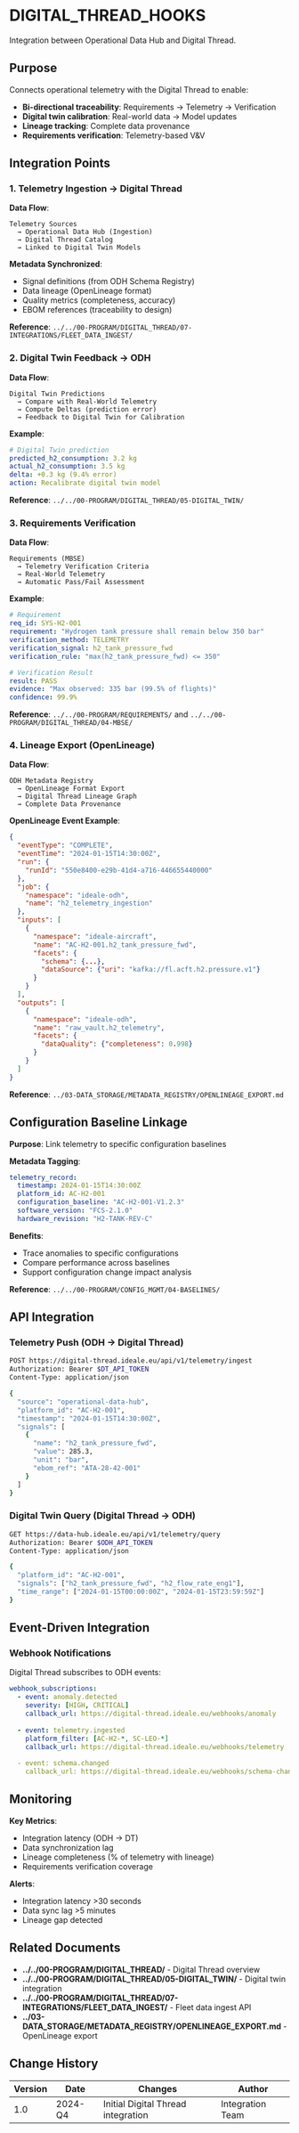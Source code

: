 # DIGITAL_THREAD_HOOKS

Integration between Operational Data Hub and Digital Thread.

## Purpose

Connects operational telemetry with the Digital Thread to enable:
- **Bi-directional traceability**: Requirements → Telemetry → Verification
- **Digital twin calibration**: Real-world data → Model updates
- **Lineage tracking**: Complete data provenance
- **Requirements verification**: Telemetry-based V&V

## Integration Points

### 1. Telemetry Ingestion → Digital Thread

**Data Flow**:
```
Telemetry Sources
  → Operational Data Hub (Ingestion)
  → Digital Thread Catalog
  → Linked to Digital Twin Models
```

**Metadata Synchronized**:
- Signal definitions (from ODH Schema Registry)
- Data lineage (OpenLineage format)
- Quality metrics (completeness, accuracy)
- EBOM references (traceability to design)

**Reference**: `../../00-PROGRAM/DIGITAL_THREAD/07-INTEGRATIONS/FLEET_DATA_INGEST/`

### 2. Digital Twin Feedback → ODH

**Data Flow**:
```
Digital Twin Predictions
  → Compare with Real-World Telemetry
  → Compute Deltas (prediction error)
  → Feedback to Digital Twin for Calibration
```

**Example**:
```yaml
# Digital Twin prediction
predicted_h2_consumption: 3.2 kg
actual_h2_consumption: 3.5 kg
delta: +0.3 kg (9.4% error)
action: Recalibrate digital twin model
```

**Reference**: `../../00-PROGRAM/DIGITAL_THREAD/05-DIGITAL_TWIN/`

### 3. Requirements Verification

**Data Flow**:
```
Requirements (MBSE)
  → Telemetry Verification Criteria
  → Real-World Telemetry
  → Automatic Pass/Fail Assessment
```

**Example**:
```yaml
# Requirement
req_id: SYS-H2-001
requirement: "Hydrogen tank pressure shall remain below 350 bar"
verification_method: TELEMETRY
verification_signal: h2_tank_pressure_fwd
verification_rule: "max(h2_tank_pressure_fwd) <= 350"

# Verification Result
result: PASS
evidence: "Max observed: 335 bar (99.5% of flights)"
confidence: 99.9%
```

**Reference**: `../../00-PROGRAM/REQUIREMENTS/` and `../../00-PROGRAM/DIGITAL_THREAD/04-MBSE/`

### 4. Lineage Export (OpenLineage)

**Data Flow**:
```
ODH Metadata Registry
  → OpenLineage Format Export
  → Digital Thread Lineage Graph
  → Complete Data Provenance
```

**OpenLineage Event Example**:
```json
{
  "eventType": "COMPLETE",
  "eventTime": "2024-01-15T14:30:00Z",
  "run": {
    "runId": "550e8400-e29b-41d4-a716-446655440000"
  },
  "job": {
    "namespace": "ideale-odh",
    "name": "h2_telemetry_ingestion"
  },
  "inputs": [
    {
      "namespace": "ideale-aircraft",
      "name": "AC-H2-001.h2_tank_pressure_fwd",
      "facets": {
        "schema": {...},
        "dataSource": {"uri": "kafka://fl.acft.h2.pressure.v1"}
      }
    }
  ],
  "outputs": [
    {
      "namespace": "ideale-odh",
      "name": "raw_vault.h2_telemetry",
      "facets": {
        "dataQuality": {"completeness": 0.998}
      }
    }
  ]
}
```

**Reference**: `../03-DATA_STORAGE/METADATA_REGISTRY/OPENLINEAGE_EXPORT.md`

## Configuration Baseline Linkage

**Purpose**: Link telemetry to specific configuration baselines

**Metadata Tagging**:
```yaml
telemetry_record:
  timestamp: 2024-01-15T14:30:00Z
  platform_id: AC-H2-001
  configuration_baseline: "AC-H2-001-V1.2.3"
  software_version: "FCS-2.1.0"
  hardware_revision: "H2-TANK-REV-C"
```

**Benefits**:
- Trace anomalies to specific configurations
- Compare performance across baselines
- Support configuration change impact analysis

**Reference**: `../../00-PROGRAM/CONFIG_MGMT/04-BASELINES/`

## API Integration

### Telemetry Push (ODH → Digital Thread)
```bash
POST https://digital-thread.ideale.eu/api/v1/telemetry/ingest
Authorization: Bearer $DT_API_TOKEN
Content-Type: application/json

{
  "source": "operational-data-hub",
  "platform_id": "AC-H2-001",
  "timestamp": "2024-01-15T14:30:00Z",
  "signals": [
    {
      "name": "h2_tank_pressure_fwd",
      "value": 285.3,
      "unit": "bar",
      "ebom_ref": "ATA-28-42-001"
    }
  ]
}
```

### Digital Twin Query (Digital Thread → ODH)
```bash
GET https://data-hub.ideale.eu/api/v1/telemetry/query
Authorization: Bearer $ODH_API_TOKEN
Content-Type: application/json

{
  "platform_id": "AC-H2-001",
  "signals": ["h2_tank_pressure_fwd", "h2_flow_rate_eng1"],
  "time_range": ["2024-01-15T00:00:00Z", "2024-01-15T23:59:59Z"]
}
```

## Event-Driven Integration

### Webhook Notifications
Digital Thread subscribes to ODH events:

```yaml
webhook_subscriptions:
  - event: anomaly.detected
    severity: [HIGH, CRITICAL]
    callback_url: https://digital-thread.ideale.eu/webhooks/anomaly
  
  - event: telemetry.ingested
    platform_filter: [AC-H2-*, SC-LEO-*]
    callback_url: https://digital-thread.ideale.eu/webhooks/telemetry
  
  - event: schema.changed
    callback_url: https://digital-thread.ideale.eu/webhooks/schema-change
```

## Monitoring

**Key Metrics**:
- Integration latency (ODH → DT)
- Data synchronization lag
- Lineage completeness (% of telemetry with lineage)
- Requirements verification coverage

**Alerts**:
- Integration latency >30 seconds
- Data sync lag >5 minutes
- Lineage gap detected

## Related Documents

- **../../00-PROGRAM/DIGITAL_THREAD/** - Digital Thread overview
- **../../00-PROGRAM/DIGITAL_THREAD/05-DIGITAL_TWIN/** - Digital twin integration
- **../../00-PROGRAM/DIGITAL_THREAD/07-INTEGRATIONS/FLEET_DATA_INGEST/** - Fleet data ingest API
- **../03-DATA_STORAGE/METADATA_REGISTRY/OPENLINEAGE_EXPORT.md** - OpenLineage export

## Change History

| Version | Date    | Changes                         | Author          |
|---------|---------|----------------------------------|--------------------|
| 1.0     | 2024-Q4 | Initial Digital Thread integration | Integration Team |
